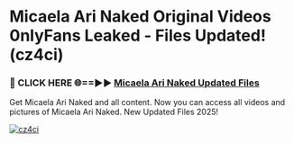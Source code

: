 # Micaela Ari Naked Original Videos 0nlyFans Leaked - Files Updated! (cz4ci)

<h3>🔴 CLICK HERE 🌐==►► <a href="https://tinyurl.com/yckcrads" rel="nofollow">Micaela Ari Naked Updated Files</a></h3>

Get Micaela Ari Naked and all content. Now you can access all videos and pictures of Micaela Ari Naked. New Updated Files 2025!

[![cz4ci](https://i.imgur.com/hpKpOFt.gif)](https://tinyurl.com/yckcrads)
